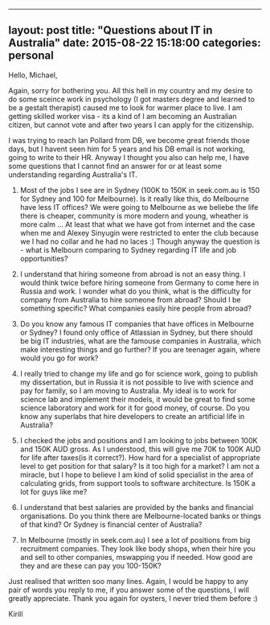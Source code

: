 
---
layout: post
title:  "Questions about IT in Australia"
date:   2015-08-22 15:18:00
categories: personal
---

Hello, Michael,

Again, sorry for bothering you. All this hell in my country and my desire to do some sceince work in psychology (I got masters degree and learned to be a gestalt therapist) caused me to look for warmer place to live. I am getting skilled worker visa - its a kind of I am becoming an Australian citizen, but cannot vote and after two years I can apply for the citizenship. 

I was trying to reach Ian Pollard from DB, we become great friends those days, but I havent seen him for 5 years and his DB email is not working, going to write to their HR. Anyway I thought you also can help me, I have some questions that I cannot find an answer for or at least some understanding regarding Australia's IT.

1. Most of the jobs I see are in Sydney (100K to 150K in seek.com.au is 150 for Sydney and 100 for Melbourne). Is it really like this, do Melbourne have less IT offices? We were going to Melbourne as we beliebe the life there is cheaper, community is more modern and young, wheather is more calm ... At least that what we have got from internet and the case when me and Alexey Sinyugin were restricted to enter the club because we I had no collar and he had no laces :) Though anyway the question is - what is Melbourn comparing to Sydney regarding IT life and job opportunities?

2. I understand that hiring someone from abroad is not an easy thing. I would think twice before hiring someone from Germany to come here in Russia and work. I wonder what do you think, what is the difficulty for company from Australia to hire someone from abroad? Should I be something specific? What companies easily hire people from abroad?

3. Do you know any famous IT companies that have offices in Melbourne or Sydney? I found only office of Atlassian in Sydney, but there should be big IT industries, what are the famouse companies in Australia, which make interesting things and go further? If you are teenager again, where would you go for work?

4. I really tried to change my life and go for science work, going to publish my dissertation, but in Russia it is not possible to live with science and pay for family, so I am moving to Australia. My ideal is to work for science lab and implement their models, it would be great to find some science laboratory and work for it for good money, of course. Do you know any superlabs that hire developers to create an artificial life in Australia?

5. I checked the jobs and positions and I am looking to jobs between 100K and 150K AUD gross. As I understood, this will give me 70K to 100K AUD for life after taxes(is it correct?). How hard for a specialist of appropriate level to get position for that salary? Is it too high for a market? I am not a miracle, but I hope to believe I am kind of solid specialist in the area of calculating grids, from support tools to software architecture. Is 150K a lot for guys like me? 

6. I understand that best salaries are provided by the banks and financial organisations. Do you think there are Melbourne-located banks or things of that kind? Or Sydney is financial center of Australia? 

7. In Melbourne (mostly in seek.com.au) I see a lot of positions from big recruitment companies. They look like body shops, when their hire you and sell to other companies, mswapping you if needed. How good are they and are these can pay you 100-150K?

Just realised that written soo many lines. Again, I would be happy to any pair of words you reply to me, if you answer some of the questions, I will greatly appreciate. Thank you again for oysters, I never tried them before :)

Kirill

